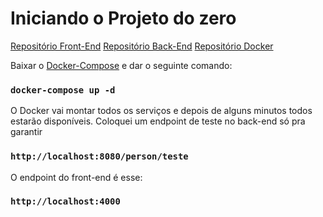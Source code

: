 # Iniciando o Projeto do zero

[Repositório Front-End](https://github.com/GitDoVitor/nuweb.git)
[Repositório Back-End](https://github.com/GitDoVitor/nuweb-back.git)
[Repositório Docker](https://hub.docker.com/repository/docker/dockerdovitor/nuweb)

Baixar o [Docker-Compose](https://gist.github.com/GitDoVitor/709fa1dcbc03d4b4695a2306de7c0cc1) e dar o seguinte comando:
### `docker-compose up -d`

O Docker vai montar todos os serviços e depois de alguns minutos todos estarão disponíveis.
Coloquei um endpoint de teste no back-end só pra garantir
### `http://localhost:8080/person/teste`
O endpoint do front-end é esse:
### `http://localhost:4000`
